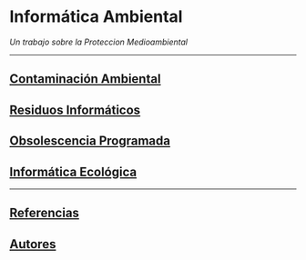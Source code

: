 # Informática Ambiental
_Un trabajo sobre la Proteccion Medioambiental_

---

## [Contaminación Ambiental](contaminacion_ambiental.md)
## [Residuos Informáticos](residuo_informatico.md)
## [Obsolescencia Programada](obsolescencia.md)
## [Informática Ecológica](informatica_ecologica.md)

---

## [Referencias](referencias.md)
## [Autores](autores.md)
